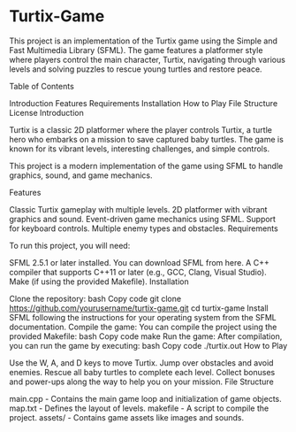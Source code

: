 # Turtix-Game
This project is an implementation of the Turtix game using the Simple and Fast Multimedia Library (SFML). The game features a platformer style where players control the main character, Turtix, navigating through various levels and solving puzzles to rescue young turtles and restore peace.

Table of Contents

Introduction
Features
Requirements
Installation
How to Play
File Structure
License
Introduction

Turtix is a classic 2D platformer where the player controls Turtix, a turtle hero who embarks on a mission to save captured baby turtles. The game is known for its vibrant levels, interesting challenges, and simple controls.

This project is a modern implementation of the game using SFML to handle graphics, sound, and game mechanics.

Features

Classic Turtix gameplay with multiple levels.
2D platformer with vibrant graphics and sound.
Event-driven game mechanics using SFML.
Support for keyboard controls.
Multiple enemy types and obstacles.
Requirements

To run this project, you will need:

SFML 2.5.1 or later installed. You can download SFML from here.
A C++ compiler that supports C++11 or later (e.g., GCC, Clang, Visual Studio).
Make (if using the provided Makefile).
Installation

Clone the repository:
bash
Copy code
git clone https://github.com/yourusername/turtix-game.git
cd turtix-game
Install SFML following the instructions for your operating system from the SFML documentation.
Compile the game: You can compile the project using the provided Makefile:
bash
Copy code
make
Run the game: After compilation, you can run the game by executing:
bash
Copy code
./turtix.out
How to Play

Use the W, A, and D keys to move Turtix.
Jump over obstacles and avoid enemies.
Rescue all baby turtles to complete each level.
Collect bonuses and power-ups along the way to help you on your mission.
File Structure

main.cpp - Contains the main game loop and initialization of game objects.
map.txt - Defines the layout of levels.
makefile - A script to compile the project.
assets/ - Contains game assets like images and sounds.

